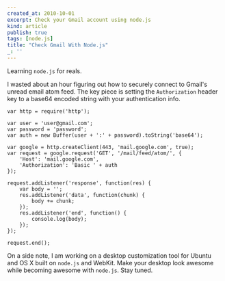 ```yaml
---
created_at: 2010-10-01
excerpt: Check your Gmail account using node.js
kind: article
publish: true
tags: [node.js]
title: "Check Gmail With Node.js"
_: ''
---
```


Learning `node.js` for reals.


I wasted about an hour figuring 
out how to securely connect to Gmail's unread email atom feed. The key piece 
is setting the `Authorization` header key to a base64 encoded
string with your authentication info.

    var http = require('http');

    var user = 'user@gmail.com';
    var password = 'password';
    var auth = new Buffer(user + ':' + password).toString('base64');

    var google = http.createClient(443, 'mail.google.com', true);
    var request = google.request('GET', '/mail/feed/atom/', {
        'Host': 'mail.google.com', 
        'Authorization': 'Basic ' + auth 
    });

    request.addListener('response', function(res) {
        var body = '';    
        res.addListener('data', function(chunk) { 
            body += chunk;
        });
        res.addListener('end', function() { 
            console.log(body); 
        });
    });

    request.end();


On a side note, I am working on a desktop customization tool for Ubuntu and
OS X built on `node.js` and WebKit. Make your desktop look awesome while
becoming awesome with `node.js`. Stay tuned.

